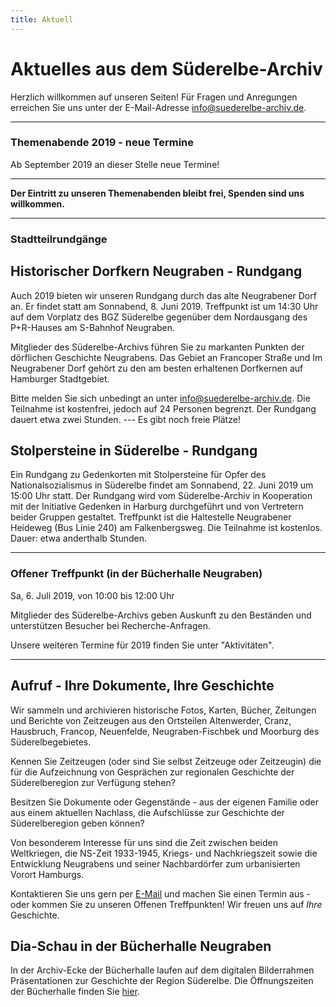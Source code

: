 ```yaml
---
title: Aktuell
---
```


# Aktuelles aus dem Süderelbe-Archiv

Herzlich willkommen auf unseren Seiten! Für Fragen und Anregungen erreichen Sie uns unter der
E-Mail-Adresse [info@suederelbe-archiv.de](mailto:info@suederelbe-archiv.de).

* * *


### Themenabende 2019 - neue Termine

Ab September 2019 an dieser Stelle neue Termine!


* * *

**Der Eintritt zu unseren Themenabenden bleibt frei, Spenden sind uns willkommen.**


* * *

### Stadtteilrundgänge
## Historischer Dorfkern Neugraben - Rundgang

Auch 2019 bieten wir unseren Rundgang durch das alte Neugrabener Dorf an. Er findet statt am Sonnabend, 8. Juni 2019. Treffpunkt ist um 14:30 Uhr auf dem Vorplatz des BGZ Süderelbe gegenüber dem Nordausgang des P+R-Hauses am S-Bahnhof Neugraben.

Mitglieder des Süderelbe-Archivs führen Sie zu markanten Punkten der dörflichen Geschichte Neugrabens. Das Gebiet an Francoper Straße und Im Neugrabener Dorf gehört zu den am besten erhaltenen Dorfkernen auf Hamburger Stadtgebiet.

Bitte melden Sie sich unbedingt an unter [info@suederelbe-archiv.de](mailto:info@suederelbe-archiv.de). Die Teilnahme ist kostenfrei, jedoch auf 24 Personen begrenzt. Der Rundgang dauert etwa zwei Stunden. --- Es gibt noch freie Plätze!


## Stolpersteine in Süderelbe - Rundgang
Ein Rundgang zu Gedenkorten mit Stolpersteine für Opfer des Nationalsozialismus in Süderelbe findet am Sonnabend, 22. Juni 2019 um 15:00 Uhr statt. Der Rundgang wird vom Süderelbe-Archiv in Kooperation mit der Initiative Gedenken in Harburg durchgeführt und von Vertretern beider Gruppen gestaltet.
Treffpunkt ist die Haltestelle Neugrabener Heideweg (Bus Linie 240) am Falkenbergsweg. Die Teilnahme ist kostenlos. Dauer: etwa anderthalb Stunden.


* * *


### Offener Treffpunkt (in der Bücherhalle Neugraben)

Sa, 6. Juli 2019, von 10:00 bis 12:00 Uhr

Mitglieder des Süderelbe-Archivs geben Auskunft zu den Beständen und unterstützen Besucher bei Recherche-Anfragen.

Unsere weiteren Termine für 2019 finden Sie unter "Aktivitäten".



* * *

## Aufruf - Ihre Dokumente, Ihre Geschichte

Wir sammeln und archivieren historische Fotos, Karten, Bücher, Zeitungen
und Berichte von Zeitzeugen aus den Ortsteilen Altenwerder, Cranz,
Hausbruch, Francop, Neuenfelde, Neugraben-Fischbek und Moorburg des
Süderelbegebietes.

Kennen Sie Zeitzeugen (oder sind Sie selbst Zeitzeuge oder Zeitzeugin) die für die
Aufzeichnung von Gesprächen zur regionalen Geschichte der Süderelberegion zur Verfügung 
stehen?

Besitzen Sie Dokumente oder Gegenstände - aus der eigenen Familie oder aus
einem aktuellen Nachlass, die Aufschlüsse zur Geschichte der Süderelberegion
geben können?

Von besonderem Interesse für uns sind die Zeit zwischen beiden
Weltkriegen, die NS-Zeit 1933-1945, Kriegs- und Nachkriegszeit sowie die
Entwicklung Neugrabens und seiner Nachbardörfer zum urbanisierten Vorort Hamburgs.

Kontaktieren Sie uns gern per [E-Mail](mailto:info@suederelbe-archiv.de)
und machen Sie einen Termin aus - oder kommen Sie zu unseren Offenen
Treffpunkten! Wir freuen uns auf *Ihre* Geschichte.


## Dia-Schau in der Bücherhalle Neugraben

In der Archiv-Ecke der Bücherhalle laufen auf dem digitalen Bilderrahmen Präsentationen zur Geschichte der Region Süderelbe.
 Die Öffnungszeiten der Bücherhalle finden Sie
[hier](https://www.buecherhallen.de/neugraben).
